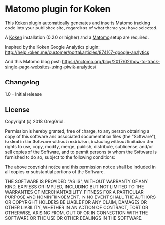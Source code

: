 Matomo plugin for Koken
=================================

This [Koken](http://koken.me) plugin automatically generates and inserts Matomo tracking code into your published site, regardless of what theme you have selected.

A [Koken](http://koken.me) installation (0.2.0 or higher) and a [Matomo](https://matomo.org) setup are required.

Inspired by the Koken Google Analytics plugin: http://help.koken.me/customer/portal/articles/874107-google-analytics

And this Matomo blog post:
https://matomo.org/blog/2017/02/how-to-track-single-page-websites-using-piwik-analytics/

Changelog
---------

1.0 - Initial release

License
-------

Copyright (c) 2018 GregOriol.

Permission is hereby granted, free of charge, to any person obtaining a copy
of this software and associated documentation files (the "Software"), to deal
in the Software without restriction, including without limitation the rights
to use, copy, modify, merge, publish, distribute, sublicense, and/or sell
copies of the Software, and to permit persons to whom the Software is
furnished to do so, subject to the following conditions:

The above copyright notice and this permission notice shall be included in
all copies or substantial portions of the Software.

THE SOFTWARE IS PROVIDED "AS IS", WITHOUT WARRANTY OF ANY KIND, EXPRESS OR
IMPLIED, INCLUDING BUT NOT LIMITED TO THE WARRANTIES OF MERCHANTABILITY,
FITNESS FOR A PARTICULAR PURPOSE AND NONINFRINGEMENT. IN NO EVENT SHALL THE
AUTHORS OR COPYRIGHT HOLDERS BE LIABLE FOR ANY CLAIM, DAMAGES OR OTHER
LIABILITY, WHETHER IN AN ACTION OF CONTRACT, TORT OR OTHERWISE, ARISING FROM,
OUT OF OR IN CONNECTION WITH THE SOFTWARE OR THE USE OR OTHER DEALINGS IN
THE SOFTWARE.
